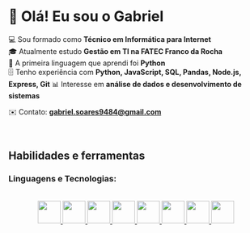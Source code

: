# 👋 Olá! Eu sou o Gabriel  

💻 Sou formado como **Técnico em Informática para Internet**  
🎓 Atualmente estudo **Gestão em TI na FATEC Franco da Rocha**  
🐍 A primeira linguagem que aprendi foi **Python**  
🗄️ Tenho experiência com **Python, JavaScript, SQL, Pandas, Node.js, Express, Git**
📊 Interesse em **análise de dados e desenvolvimento de sistemas**  

✉️ Contato: **gabriel.soares9484@gmail.com**

<br>

 ## Habilidades e ferramentas

### Linguagens e Tecnologias:
<div style="display: inline_block" align="center"><br>
  <a href="https://github.com/BrielSoares">
    <img src="https://cdn.jsdelivr.net/gh/devicons/devicon/icons/python/python-original.svg" width="45px">
    <img src="https://cdn.jsdelivr.net/gh/devicons/devicon/icons/javascript/javascript-original.svg" width="45px">
    <img src="https://cdn.jsdelivr.net/gh/devicons/devicon/icons/html5/html5-original.svg" width="45px">
    <img src="https://cdn.jsdelivr.net/gh/devicons/devicon/icons/css3/css3-original.svg" width="45px">
    <img src="https://cdn.jsdelivr.net/gh/devicons/devicon/icons/android/android-plain.svg" width="45px">
    <img src="https://cdn.jsdelivr.net/gh/devicons/devicon/icons/php/php-original.svg" width="45px">
    <img src="https://cdn.jsdelivr.net/gh/devicons/devicon/icons/mysql/mysql-original.svg" width="45px"> 
    <img src="https://cdn.jsdelivr.net/gh/devicons/devicon/icons/vscode/vscode-original.svg" width="45px"/>
  </a>
</div>

## 
